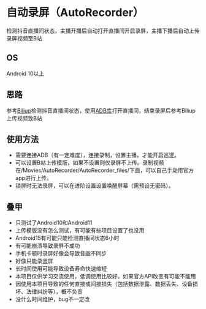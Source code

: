 # 自动录屏（AutoRecorder）
检测抖音直播间状态，主播开播后自动打开直播间开启录屏，主播下播后自动上传录屏视频至B站

## OS
Android 10以上

## 思路
参考[Biliup](https://github.com/biliup/biliup)检测抖音直播间状态，使用[ADB库](https://github.com/MuntashirAkon/libadb-android)打开直播间，结束录屏后参考Biliup上传视频致B站

## 使用方法
* 需要连接ADB（有一定难度），连接录制，设置主播，才能开启巡逻。
* 可以设置B站上传模版，如果不设置则仅录屏不上传。录制视频在/Movies/AutoRecorder/AutoRecorder_files/下面，可以自己手动用官方app进行上传。
* 锁屏时无法录屏，可以在进阶设置设置唤醒屏幕（需预设无密码）。

## 叠甲
* 只测试了Android10和Android11
* 上传模版没有怎么测试，有可能有些项目设置了也没用
* Android15有可能只能检测直播间状态6小时
* 有可能崩溃导致录屏不成功
* 手机卡顿时录屏好像会导致音画不同步
* 好像只能录竖屏
* 长时间使用可能导致设备寿命快速缩短
* 本项目仅供学习交流使用，低调使用比较好，如果官方API改变有可能不能用
* 因使用本项目导致的任何直接或间接损失（包括数据泄露、数据丢失、设备损坏、法律纠纷等），概不负责
* 没什么时间维护，bug不一定改

